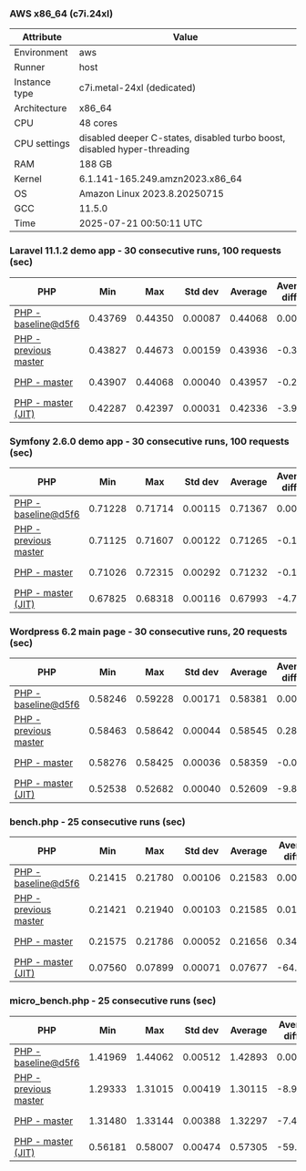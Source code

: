 ### AWS x86_64 (c7i.24xl)

|  Attribute    |     Value      |
|---------------|----------------|
| Environment   |aws|
| Runner        |host|
| Instance type |c7i.metal-24xl (dedicated)|
| Architecture  |x86_64
| CPU           |48 cores|
| CPU settings  |disabled deeper C-states, disabled turbo boost, disabled hyper-threading|
| RAM           |188 GB|
| Kernel        |6.1.141-165.249.amzn2023.x86_64|
| OS            |Amazon Linux 2023.8.20250715|
| GCC           |11.5.0|
| Time          |2025-07-21 00:50:11 UTC|

### Laravel 11.1.2 demo app - 30 consecutive runs, 100 requests (sec)

|     PHP     |     Min     |     Max     |    Std dev   |   Average  |  Average diff % |   Median   | Median diff % |     Memory    |
|-------------|-------------|-------------|--------------|------------|-----------------|------------|---------------|---------------|
|[PHP - baseline@d5f6](https://github.com/php/php-src/commit/d5f6e56610)|0.43769|0.44350|0.00087|0.44068|0.00%|0.44066|0.00%|42.01 MB|
|[PHP - previous master](https://github.com/php/php-src/commit/03a9f03822)|0.43827|0.44673|0.00159|0.43936|-0.30%|0.43892|-0.39%|42.39 MB|
|[PHP - master](https://github.com/php/php-src/commit/e91d2c719f)|0.43907|0.44068|0.00040|0.43957|-0.25%|0.43952|-0.26%|42.33 MB|
|[PHP - master (JIT)](https://github.com/php/php-src/commit/e91d2c719f)|0.42287|0.42397|0.00031|0.42336|-3.93%|0.42330|-3.94%|51.46 MB|

### Symfony 2.6.0 demo app - 30 consecutive runs, 100 requests (sec)

|     PHP     |     Min     |     Max     |    Std dev   |   Average  |  Average diff % |   Median   | Median diff % |     Memory    |
|-------------|-------------|-------------|--------------|------------|-----------------|------------|---------------|---------------|
|[PHP - baseline@d5f6](https://github.com/php/php-src/commit/d5f6e56610)|0.71228|0.71714|0.00115|0.71367|0.00%|0.71332|0.00%|37.67 MB|
|[PHP - previous master](https://github.com/php/php-src/commit/03a9f03822)|0.71125|0.71607|0.00122|0.71265|-0.14%|0.71216|-0.16%|38.40 MB|
|[PHP - master](https://github.com/php/php-src/commit/e91d2c719f)|0.71026|0.72315|0.00292|0.71232|-0.19%|0.71154|-0.25%|38.28 MB|
|[PHP - master (JIT)](https://github.com/php/php-src/commit/e91d2c719f)|0.67825|0.68318|0.00116|0.67993|-4.73%|0.67960|-4.73%|45.07 MB|

### Wordpress 6.2 main page - 30 consecutive runs, 20 requests (sec)

|     PHP     |     Min     |     Max     |    Std dev   |   Average  |  Average diff % |   Median   | Median diff % |     Memory    |
|-------------|-------------|-------------|--------------|------------|-----------------|------------|---------------|---------------|
|[PHP - baseline@d5f6](https://github.com/php/php-src/commit/d5f6e56610)|0.58246|0.59228|0.00171|0.58381|0.00%|0.58334|0.00%|43.41 MB|
|[PHP - previous master](https://github.com/php/php-src/commit/03a9f03822)|0.58463|0.58642|0.00044|0.58545|0.28%|0.58546|0.36%|43.76 MB|
|[PHP - master](https://github.com/php/php-src/commit/e91d2c719f)|0.58276|0.58425|0.00036|0.58359|-0.04%|0.58358|0.04%|43.77 MB|
|[PHP - master (JIT)](https://github.com/php/php-src/commit/e91d2c719f)|0.52538|0.52682|0.00040|0.52609|-9.89%|0.52611|-9.81%|62.17 MB|

### bench.php - 25 consecutive runs (sec)

|     PHP     |     Min     |     Max     |    Std dev   |   Average  |  Average diff % |   Median   | Median diff % |     Memory    |
|-------------|-------------|-------------|--------------|------------|-----------------|------------|---------------|---------------|
|[PHP - baseline@d5f6](https://github.com/php/php-src/commit/d5f6e56610)|0.21415|0.21780|0.00106|0.21583|0.00%|0.21593|0.00%|26.39 MB|
|[PHP - previous master](https://github.com/php/php-src/commit/03a9f03822)|0.21421|0.21940|0.00103|0.21585|0.01%|0.21573|-0.09%|26.69 MB|
|[PHP - master](https://github.com/php/php-src/commit/e91d2c719f)|0.21575|0.21786|0.00052|0.21656|0.34%|0.21645|0.24%|26.70 MB|
|[PHP - master (JIT)](https://github.com/php/php-src/commit/e91d2c719f)|0.07560|0.07899|0.00071|0.07677|-64.43%|0.07663|-64.51%|27.91 MB|

### micro_bench.php - 25 consecutive runs (sec)

|     PHP     |     Min     |     Max     |    Std dev   |   Average  |  Average diff % |   Median   | Median diff % |     Memory    |
|-------------|-------------|-------------|--------------|------------|-----------------|------------|---------------|---------------|
|[PHP - baseline@d5f6](https://github.com/php/php-src/commit/d5f6e56610)|1.41969|1.44062|0.00512|1.42893|0.00%|1.42868|0.00%|20.62 MB|
|[PHP - previous master](https://github.com/php/php-src/commit/03a9f03822)|1.29333|1.31015|0.00419|1.30115|-8.94%|1.30109|-8.93%|20.98 MB|
|[PHP - master](https://github.com/php/php-src/commit/e91d2c719f)|1.31480|1.33144|0.00388|1.32297|-7.42%|1.32276|-7.41%|20.99 MB|
|[PHP - master (JIT)](https://github.com/php/php-src/commit/e91d2c719f)|0.56181|0.58007|0.00474|0.57305|-59.90%|0.57394|-59.83%|22.35 MB|
